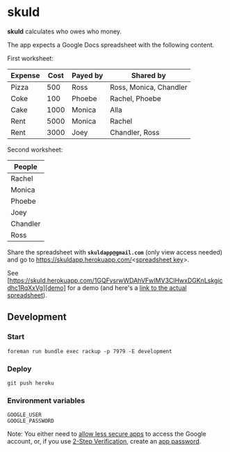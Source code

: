 # skuld

**skuld** calculates who owes who money.

The app expects a Google Docs spreadsheet with the following content.

First worksheet:

| Expense | Cost | Payed by | Shared by              |
|---------|------|----------|------------------------|
| Pizza   | 500  | Ross     | Ross, Monica, Chandler |
| Coke    | 100  | Phoebe   | Rachel, Phoebe         |
| Cake    | 1000 | Monica   | Alla                   |
| Rent    | 5000 | Monica   | Rachel                 |
| Rent    | 3000 | Joey     | Chandler, Ross         |

Second worksheet:

| People   |
|----------|
| Rachel   |
| Monica   |
| Phoebe   |
| Joey     |
| Chandler |
| Ross     |

Share the spreadsheet with **`skuldapp@gmail.com`** (only view access needed) and go to https://skuldapp.herokuapp.com/<[spreadsheet key]>.

See [https://skuld.herokuapp.com/1GQFvsrwWDAhVFwIMV3ClHwxDGKnLskgicdhc1RqXxVg][demo] for a demo (and here's a [link to the actual spreadsheet][demosheet]).

[spreadsheet key]: https://productforums.google.com/forum/#!topic/docs/Vx0rggpH9nQ
[demo]: https://skuld.herokuapp.com/1GQFvsrwWDAhVFwIMV3ClHwxDGKnLskgicdhc1RqXxVg
[demosheet]: https://docs.google.com/spreadsheets/d/1GQFvsrwWDAhVFwIMV3ClHwxDGKnLskgicdhc1RqXxVg/pubhtml

## Development

### Start

    foreman run bundle exec rackup -p 7979 -E development

### Deploy

    git push heroku

### Environment variables

    GOOGLE_USER
    GOOGLE_PASSWORD

Note: You either need to [allow less secure apps] to access the Google account, or, if you use [2-Step Verification], create an [app password].

[allow less secure apps]: https://support.google.com/accounts/answer/6010255
[2-Step Verification]: https://support.google.com/accounts/answer/180744?hl=en
[app password]: https://support.google.com/accounts/answer/185833?hl=en&topic=2784804&ctx=topic
